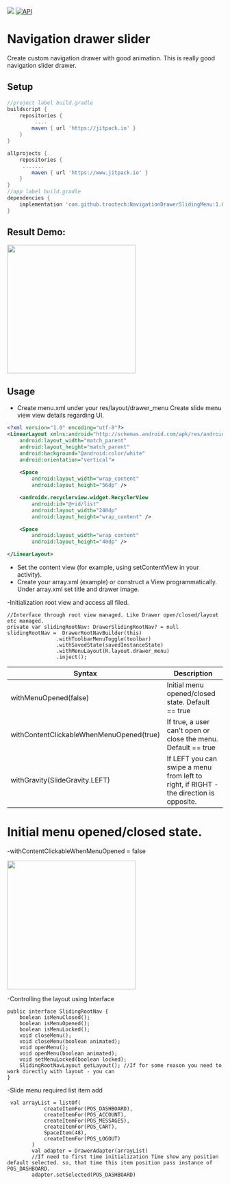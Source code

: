 [![](https://jitpack.io/v/trootech/NavigationDrawerSlidingMenu.svg)](https://jitpack.io/#trootech/NavigationDrawerSlidingMenu)
[![API](https://img.shields.io/badge/API-21%2B-brightgreen.svg?style=flat)](https://android-arsenal.com/api?level=21)

# Navigation drawer slider
Create custom navigation drawer with good animation. This is really good navigation slider drawer.

## Setup
```gradle
//project label build.gradle
buildscript {
    repositories {
         ....
        maven { url 'https://jitpack.io' }
    }
}

allprojects {
    repositories {
     .......
        maven { url 'https://www.jitpack.io' }
    }
}
//app label build.gradle
dependencies {
    implementation 'com.github.trootech:NavigationDrawerSlidingMenu:1.0.0'
}
```

## Result Demo:

<img src="https://user-images.githubusercontent.com/112152331/187843772-d3a519e4-b337-4826-b3a3-7d07d4bbd172.gif" width="300" />

## Usage
- Create menu.xml under your res/layout/drawer_menu
  Create slide menu view view details regarding UI.
```xml
<?xml version="1.0" encoding="utf-8"?>
<LinearLayout xmlns:android="http://schemas.android.com/apk/res/android"
    android:layout_width="match_parent"
    android:layout_height="match_parent"
    android:background="@android:color/white"
    android:orientation="vertical">
  
    <Space
        android:layout_width="wrap_content"
        android:layout_height="56dp" />

    <androidx.recyclerview.widget.RecyclerView
        android:id="@+id/list"
        android:layout_width="240dp"
        android:layout_height="wrap_content" />

    <Space
        android:layout_width="wrap_content"
        android:layout_height="40dp" />

</LinearLayout>
```

* Set the content view (for example, using setContentView in your activity).
* Create your array.xml (example) or construct a View programmatically. Under array.xml set title and drawer image.

-Initialization root view and access all filed.
```
//Interface through root view managed. Like Drawer open/closed/layout etc managed.
private var slidingRootNav: DrawerSlidingRootNav? = null
slidingRootNav =  DrawerRootNavBuilder(this)
                .withToolbarMenuToggle(toolbar)
                .withSavedState(savedInstanceState)
                .withMenuLayout(R.layout.drawer_menu)
                .inject();
```

| Syntax                                   | Description                                                                            |
| -----------------------------            | -----------                                                                            |
| withMenuOpened(false)                    | Initial menu opened/closed state. Default == true                                      |
| withContentClickableWhenMenuOpened(true) | If true, a user can't open or close the menu. Default == true                          |
| withGravity(SlideGravity.LEFT)           | If LEFT you can swipe a menu from left to right, if RIGHT - the direction is opposite. |

# Initial menu opened/closed state.
-withContentClickableWhenMenuOpened = false

<img src="https://user-images.githubusercontent.com/112152331/187609875-f1d27e3f-581f-4ef5-84b1-4c61d214d465.gif" width="300" />


-Controlling the layout using Interface
```
public interface SlidingRootNav {
    boolean isMenuClosed();
    boolean isMenuOpened();
    boolean isMenuLocked();
    void closeMenu();
    void closeMenu(boolean animated);
    void openMenu();
    void openMenu(boolean animated);
    void setMenuLocked(boolean locked);
    SlidingRootNavLayout getLayout(); //If for some reason you need to work directly with layout - you can
}
```

-Slide menu required list item add
```
 val arrayList = listOf(
            createItemFor(POS_DASHBOARD),
            createItemFor(POS_ACCOUNT),
            createItemFor(POS_MESSAGES),
            createItemFor(POS_CART),
            SpaceItem(48),
            createItemFor(POS_LOGOUT)
        )
        val adapter = DrawerAdapter(arrayList)
        //If need to first time initialization Time show any position default selected. so, that time this item position pass instance of POS_DASHBOARD.
        adapter.setSelected(POS_DASHBOARD)
              
```


